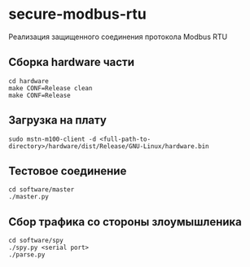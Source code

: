 # secure-modbus-rtu

Реализация защищенного соединения протокола Modbus RTU

## Сборка hardware части
```
cd hardware
make CONF=Release clean
make CONF=Release
```

## Загрузка на плату
```
sudo mstn-m100-client -d <full-path-to-directory>/hardware/dist/Release/GNU-Linux/hardware.bin
```

## Тестовое соединение
```
cd software/master
./master.py
```

## Сбор трафика со стороны злоумышленика
```
cd software/spy
./spy.py <serial port>
./parse.py
```
